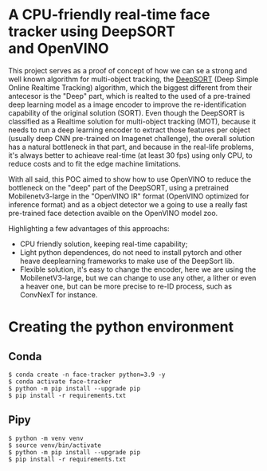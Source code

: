 # A CPU-friendly real-time face tracker using DeepSORT and OpenVINO

This project serves as a proof of concept of how we can se a strong and well known algorithm for multi-object tracking,
the [DeepSORT](https://arxiv.org/abs/1703.07402) (Deep Simple Online Realtime Tracking) algorithm, which the biggest different from their antecesor is the "Deep" part, which is realted to the used of a pre-trained deep learning model as a image encoder to improve the re-identification capability of the original solution (SORT). Even though the DeepSORT is classified as a Realtime solution for multi-object tracking (MOT), because it needs to run a deep learning encoder to extract those features per object (usually deep CNN pre-trained on Imagenet challenge), the overall solution has a natural bottleneck in that part, and because in the real-life problems, it's always better to achieave real-time (at least 30 fps) using only CPU, to reduce costs and to fit the edge machine limitations.

With all said, this POC aimed to show how to use OpenVINO to reduce the bottleneck on the "deep" part of the DeepSORT, using a pretrained Mobilenetv3-large in the "OpenVINO IR" format (OpenVINO optimized for inference format) and as a object detector we a going to use a really fast pre-trained face detection avaible on the OpenVINO model zoo.

Highlighting a few advantages of this approachs:
* CPU friendly solution, keeping real-time capability;
* Light python dependences, do not need to install pytorch and other heave deeplearning frameworks to make use of the DeepSort lib.
* Flexible solution, it's easy to change the encoder, here we are using the MobilenetV3-large, but we can change to use any other, a lither or even a heaver
one, but can be more precise to re-ID process, such as ConvNexT for instance.

# Creating the python environment

## Conda
```
$ conda create -n face-tracker python=3.9 -y
$ conda activate face-tracker
$ python -m pip install --upgrade pip
$ pip install -r requirements.txt
```

## Pipy
```
$ python -m venv venv
$ source venv/bin/activate
$ python -m pip install --upgrade pip
$ pip install -r requirements.txt
```